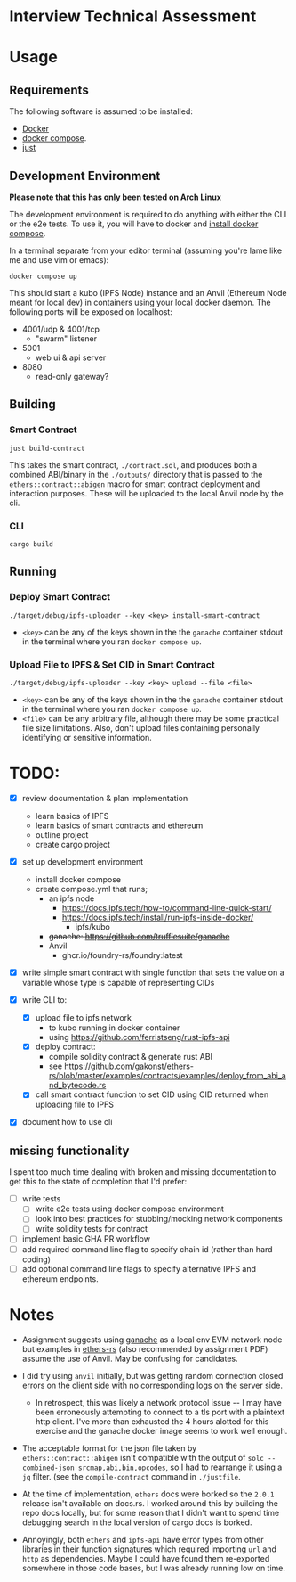 # Interview Technical Assessment

# Usage

## Requirements

The following software is assumed to be installed:

* [Docker](https://docs.docker.com/get-docker/)
* [docker compose](https://docs.docker.com/compose/install/).
* [just](https://just.systems/man/en/chapter_2.html)

## Development Environment

**Please note that this has only been tested on Arch Linux**

The development environment is required to do anything with either the CLI or
the e2e tests. To use it, you will have to docker and [install docker
compose](https://docs.docker.com/compose/install/).

In a terminal separate from your editor terminal (assuming you're lame like me
and use vim or emacs):

```
docker compose up
```

This should start a kubo (IPFS Node) instance and an Anvil (Ethereum Node meant
for local dev) in containers using your local docker daemon. The following
ports will be exposed on localhost:

* 4001/udp & 4001/tcp
  * "swarm" listener
* 5001
  * web ui & api server
* 8080
  * read-only gateway?

## Building

### Smart Contract

```
just build-contract
```

This takes the smart contract, `./contract.sol`, and produces both a combined
ABI/binary in the `./outputs/` directory that is passed to the
`ethers::contract::abigen` macro for smart contract deployment and interaction
purposes. These will be uploaded to the local Anvil node by the cli.


### CLI

```
cargo build
```

## Running

### Deploy Smart Contract

```
./target/debug/ipfs-uploader --key <key> install-smart-contract
```

* `<key>` can be any of the keys shown in the the `ganache` container stdout
    in the terminal where you ran `docker compose up`.


### Upload File to IPFS & Set CID in Smart Contract

```
./target/debug/ipfs-uploader --key <key> upload --file <file>
```

* `<key>` can be any of the keys shown in the the `ganache` container stdout
    in the terminal where you ran `docker compose up`.
* `<file>` can be any arbitrary file, although there may be some practical file
    size limitations. Also, don't upload files containing personally
    identifying or sensitive information.

# TODO:

* [x] review documentation & plan implementation
  * learn basics of IPFS
  * learn basics of smart contracts and ethereum
  * outline project
  * create cargo project
* [x] set up development environment
  * install docker compose
  * create compose.yml that runs;
    * an ipfs node 
      * https://docs.ipfs.tech/how-to/command-line-quick-start/
      * https://docs.ipfs.tech/install/run-ipfs-inside-docker/
        * ipfs/kubo
    * ~~ganache: https://github.com/trufflesuite/ganache~~
    * Anvil 
      * ghcr.io/foundry-rs/foundry:latest
* [x] write simple smart contract with single function that sets the value on a
    variable whose type is capable of representing CIDs
* [x] write CLI to:
  * [x] upload file to ipfs network 
    * to kubo running in docker container
    * using https://github.com/ferristseng/rust-ipfs-api
  * [x] deploy contract:
    * compile solidity contract & generate rust ABI
    * see https://github.com/gakonst/ethers-rs/blob/master/examples/contracts/examples/deploy_from_abi_and_bytecode.rs
  * [x] call smart contract function to set CID using CID returned when
      uploading file to IPFS
* [x] document how to use cli


## missing functionality

I spent too much time dealing with broken and missing documentation to get this
to the state of completion that I'd prefer:

* [ ] write tests
  * [ ] write e2e tests using docker compose environment
  * [ ] look into best practices for stubbing/mocking network components
  * [ ] write solidity tests for contract
* [ ] implement basic GHA PR workflow
* [ ] add required command line flag to specify chain id (rather than hard coding)
* [ ] add optional command line flags to specify alternative IPFS and ethereum
  endpoints.

# Notes

* Assignment suggests using [ganache](https://github.com/trufflesuite/ganache)
  as a local env EVM network node but examples in
  [ethers-rs](https://github.com/gakonst/ethers-rs) (also recommended by
  assignment PDF) assume the use of Anvil. May be confusing for candidates.

* I did try using `anvil` initially, but was getting random connection closed
  errors on the client side with no corresponding logs on the server side.
  * In retrospect, this was likely a network protocol issue -- I may have been
    erroneously attempting to connect to a tls port with a plaintext http
    client. I've more than exhausted the 4 hours alotted for this exercise and
    the ganache docker image seems to work well enough.

* The acceptable format for the json file taken by `ethers::contract::abigen`
  isn't compatible with the output of `solc --combined-json
  srcmap,abi,bin,opcodes`, so I had to rearrange it using a `jq` filter. (see
  the `compile-contract` command in `./justfile`.

* At the time of implementation, `ethers` docs were borked so the `2.0.1`
  release isn't available on docs.rs. I worked around this by building the repo
  docs locally, but for some reason that I didn't want to spend time debugging
  search in the local version of cargo docs is borked.

* Annoyingly, both `ethers` and `ipfs-api` have error types from other
  libraries in their function signatures which required importing `url` and
  `http` as dependencies. Maybe I could have found them re-exported somewhere
  in those code bases, but I was already running low on time.
